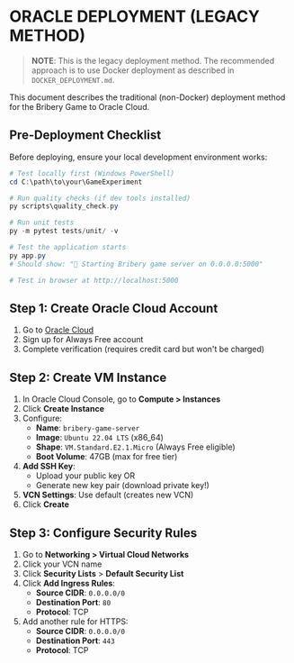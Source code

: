 # ORACLE DEPLOYMENT (LEGACY METHOD)

> **NOTE**: This is the legacy deployment method. The recommended approach is to use Docker deployment as described in `DOCKER_DEPLOYMENT.md`.

This document describes the traditional (non-Docker) deployment method for the Bribery Game to Oracle Cloud.

## Pre-Deployment Checklist

Before deploying, ensure your local development environment works:

```powershell
# Test locally first (Windows PowerShell)
cd C:\path\to\your\GameExperiment

# Run quality checks (if dev tools installed)
py scripts\quality_check.py

# Run unit tests
py -m pytest tests/unit/ -v

# Test the application starts
py app.py
# Should show: "🚀 Starting Bribery game server on 0.0.0.0:5000"

# Test in browser at http://localhost:5000
```

## Step 1: Create Oracle Cloud Account
1. Go to [Oracle Cloud](https://www.oracle.com/cloud/free/)
2. Sign up for Always Free account
3. Complete verification (requires credit card but won't be charged)

## Step 2: Create VM Instance
1. In Oracle Cloud Console, go to **Compute > Instances**
2. Click **Create Instance**
3. Configure:
   - **Name**: `bribery-game-server`
   - **Image**: `Ubuntu 22.04 LTS` (x86_64)
   - **Shape**: `VM.Standard.E2.1.Micro` (Always Free eligible)
   - **Boot Volume**: 47GB (max for free tier)
4. **Add SSH Key**: 
   - Upload your public key OR
   - Generate new key pair (download private key!)
5. **VCN Settings**: Use default (creates new VCN)
6. Click **Create**

## Step 3: Configure Security Rules
1. Go to **Networking > Virtual Cloud Networks**
2. Click your VCN name
3. Click **Security Lists** > **Default Security List**
4. Click **Add Ingress Rules**:
   - **Source CIDR**: `0.0.0.0/0`
   - **Destination Port**: `80`
   - **Protocol**: TCP
5. Add another rule for HTTPS:
   - **Source CIDR**: `0.0.0.0/0`
   - **Destination Port**: `443`
   - **Protocol**: TCP
